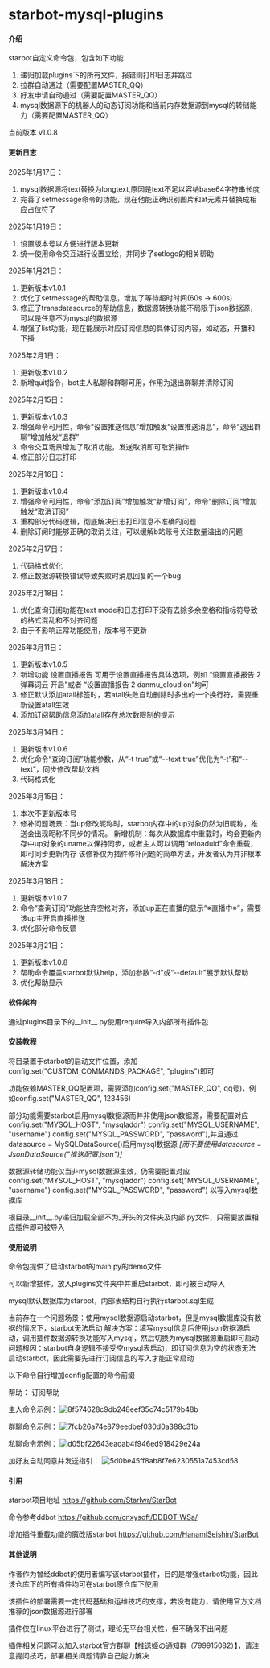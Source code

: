 # starbot-mysql-plugins

#### 介绍

starbot自定义命令包，包含如下功能

1. 递归加载plugins下的所有文件，报错则打印日志并跳过
2. 拉群自动通过（需要配置MASTER_QQ）
3. 好友申请自动通过（需要配置MASTER_QQ）
4. mysql数据源下的机器人的动态订阅功能和当前内存数据源到mysql的转储能力（需要配置MASTER_QQ）

当前版本 v1.0.8

#### 更新日志

2025年1月17日：

1. mysql数据源将text替换为longtext,原因是text不足以容纳base64字符串长度
2. 完善了setmessage命令的功能，现在他能正确识别图片和at元素并替换成相应占位符了

2025年1月19日：
1. 设置版本号以方便进行版本更新
2. 统一使用命令交互进行设置立绘，并同步了setlogo的相关帮助

2025年1月21日：
1. 更新版本v1.0.1
2. 优化了setmessage的帮助信息，增加了等待超时时间(60s -> 600s)
3. 修正了transdatasource的帮助信息，数据源转换功能不局限于json数据源，可以是任意不为mysql的数据源
4. 增强了list功能，现在能展示对应订阅信息的具体订阅内容，如动态，开播和下播

2025年2月1日：
1. 更新版本v1.0.2
2. 新增quit指令，bot主人私聊和群聊可用，作用为退出群聊并清除订阅

2025年2月15日：
1. 更新版本v1.0.3
2. 增强命令可用性，命令“设置推送信息”增加触发“设置推送消息”，命令“退出群聊”增加触发“退群”
3. 命令交互场景增加了取消功能，发送取消即可取消操作
4. 修正部分日志打印

2025年2月16日：
1. 更新版本v1.0.4
2. 增强命令可用性，命令“添加订阅”增加触发“新增订阅”，命令“删除订阅”增加触发“取消订阅”
3. 重构部分代码逻辑，彻底解决日志打印信息不准确的问题
4. 删除订阅时能够正确的取消关注，可以缓解b站账号关注数量溢出的问题

2025年2月17日：
1. 代码格式优化
2. 修正数据源转换错误导致失败时消息回复的一个bug

2025年2月18日：
1. 优化查询订阅功能在text mode和日志打印下没有去除多余空格和指标符导致的格式混乱和不对齐问题
2. 由于不影响正常功能使用，版本号不更新

2025年3月11日：
1. 更新版本v1.0.5
2. 新增功能 设置直播报告 可用于设置直播报告具体选项，例如 “设置直播报告 2 弹幕词云 开启”或者 “设置直播报告 2 danmu_cloud on”均可
3. 修正默认添加atall标签时，若atall失败自动删除时多出的一个换行符，需要重新设置atall生效
4. 添加订阅帮助信息添加atall存在总次数限制的提示

2025年3月14日：
1. 更新版本v1.0.6
2. 优化命令“查询订阅”功能参数，从“-t true”或“--text true”优化为“-t”和“--text”，同步修改帮助文档
3. 代码格式化

2025年3月15日：
1. 本次不更新版本号
2. 修补问题场景：当up修改昵称时，starbot内存中的up对象仍然为旧昵称，推送会出现昵称不同步的情况。
	新增机制：每次从数据库中重载时，均会更新内存中up对象的uname以保持同步，或者主人可以调用“reloaduid”命令重载，即可同步更新内存
	该修补仅为插件修补问题的简单方法，开发者认为并非根本解决方案

2025年3月18日：
1. 更新版本v1.0.7
2. 命令“查询订阅”功能放弃空格对齐，添加up正在直播的显示“※直播中※”，需要该up主开启直播推送
3. 优化部分命令反馈

2025年3月21日：
1. 更新版本v1.0.8
2. 帮助命令覆盖starbot默认help，添加参数“-d”或“--default”展示默认帮助
3. 优化帮助显示

#### 软件架构

通过plugins目录下的__init__.py使用require导入内部所有插件包

#### 安装教程

将目录置于starbot的启动文件位置，添加config.set("CUSTOM_COMMANDS_PACKAGE", "plugins")即可

功能依赖MASTER_QQ配置项，需要添加config.set("MASTER_QQ", qq号)，例如config.set("MASTER_QQ", 123456)

部分功能需要starbot启用mysql数据源而并非使用json数据源，需要配置对应config.set("MYSQL_HOST", "mysqladdr") config.set("MYSQL_USERNAME", "username") config.set("MYSQL_PASSWORD", "password"),并且通过datasource = MySQLDataSource()启用mysql数据源
 _[而不要使用datasource = JsonDataSource("推送配置.json")]_ 

数据源转储功能仅当非mysql数据源生效，仍需要配置对应config.set("MYSQL_HOST", "mysqladdr") config.set("MYSQL_USERNAME", "username") config.set("MYSQL_PASSWORD", "password") 以写入mysql数据库

根目录__init__.py递归加载全部不为_开头的文件夹及内部.py文件，只需要放置相应插件即可被导入

#### 使用说明

命令包提供了启动starbot的main.py的demo文件

可以新增插件，放入plugins文件夹中并重启starbot，即可被自动导入

mysql默认数据库为starbot，内部表结构自行执行starbot.sql生成

当前存在一个问题场景：使用mysql数据源启动starbot，但是mysql数据库没有数据的情况下，starbot无法启动
解决方案：填写mysql信息后使用json数据源启动，调用插件数据源转换功能写入mysql，然后切换为mysql数据源重启即可启动
问题根因：starbot自身逻辑不接受空mysql表启动，即订阅信息为空的状态无法启动starbot，因此需要先进行订阅信息的写入才能正常启动

以下命令自行增加config配置的命令前缀

帮助： 订阅帮助


主人命令示例：
![8f574628c9db248eef35c74c5179b48b](https://github.com/user-attachments/assets/02493a41-6544-4b9a-a304-23a229c168f2)


群聊命令示例：
![7fcb26a74e879eedbef030d0a388c31b](https://github.com/user-attachments/assets/42cf1be6-72c0-4ed5-94b7-4ae260bc200b)


私聊命令示例：
![d05bf22643eadab4f946ed918429e24a](https://github.com/user-attachments/assets/5c5c13a7-b7e2-4104-8777-2a6176b6effc)


加好友自动同意并发送指引：
![5d0be45ff8ab8f7e6230551a7453cd58](https://github.com/user-attachments/assets/40a4eb6d-5d37-46e7-a7bb-385dbf4fae91)


#### 引用

starbot项目地址 https://github.com/Starlwr/StarBot

命令参考ddbot https://github.com/cnxysoft/DDBOT-WSa/

增加插件重载功能的魔改版starbot https://github.com/HanamiSeishin/StarBot


#### 其他说明

作者作为曾经ddbot的使用者编写该starbot插件，目的是增强starbot功能，因此该仓库下的所有插件均可在starbot原仓库下使用

该插件的部署需要一定代码基础和运维技巧的支撑，若没有能力，请使用官方文档推荐的json数据源进行部署

插件仅在linux平台进行了测试，理论无平台相关性，但不确保不出问题

插件相关问题可以加入starbot官方群聊【推送姬の通知群（799915082）】，请注意提问技巧，部署相关问题请靠自己能力解决
